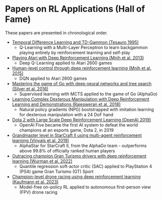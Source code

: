 # Papers on RL Applications (Hall of Fame) 

These papers are presented in chronological order.

* [Temporal Difference Learning and TD-Gammon (Tesauro 1995)](https://www.csd.uwo.ca/~xling/cs346a/extra/tdgammon.pdf)
    * Q-Learning with a Multi-Layer Perceptron to learn backgammon playing entirely by reinforcement learning and self-play
* [Playing Atari with Deep Reinforcement Learning (Mnih et al. 2013)](https://arxiv.org/abs/1312.5602)
    * Deep Q-Learning applied to Atari 2600 games 
* [Human-level control through deep reinforcement learning (Mnih et al. 2015)](https://www.nature.com/articles/nature14236)
    * DQN applied to Atari 2600 games
* [Mastering the game of Go with deep neural networks and tree search (Silver et al. 2016)](https://www.nature.com/articles/nature16961)
    * Supervised learning with MCTS applied to the game of Go (AlphaGo)
* [Learning Complex Dexterous Manipulation with Deep Reinforcement Learning and Demonstrations (Rajesweran et al. 2018)](https://arxiv.org/pdf/1709.10087)
    * Natural policy gradients (NPG) bootstrapped with imitation learning for dexterous manipulation with a 24 DoF hand
* [Dota 2 with Large Scale Deep Reinforcement Learning (OpenAI 2019)](https://arxiv.org/abs/1912.06680)
    * OpenAI Five became the first AI system to defeat the world champions at an esports game, Dota 2, in 2019
* [Grandmaster level in StarCraft II using multi-agent reinforcement learning (Vinyals et al. 2019)](https://www.nature.com/articles/s41586-019-1724-z)
    * AlphaStar for StarCraft II, from the AlphaGo team - outperforms above 99.8% of officially ranked human players 
* [Outracing champion Gran Turismo drivers with deep reinforcement learning (Wurman et al. 2022)](https://www.nature.com/articles/s41586-021-04357-7)
    * Quantile regression soft-actor critic (SAC) applied to PlayStation 4 (PS4) game Gran Turismo (GT) Sport
* [Champion-level drone racing using deep reinforcement learning (Kaufmann et al. 2023)](https://www.nature.com/articles/s41586-023-06419-4)
    * Model-free on-policy RL applied to autonomous first-person view (FPV) drone racing
